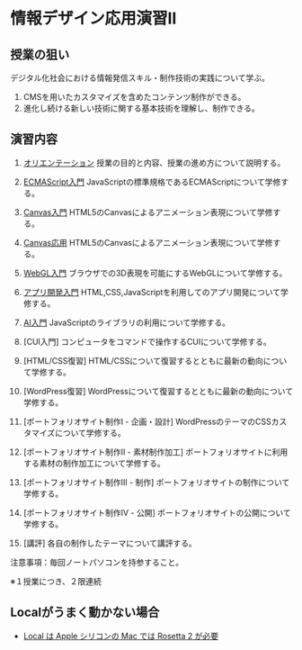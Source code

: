 # 情報デザイン応用演習II

## 授業の狙い

デジタル化社会における情報発信スキル・制作技術の実践について学ぶ。

1. CMSを用いたカスタマイズを含めたコンテンツ制作ができる。
2. 進化し続ける新しい技術に関する基本技術を理解し、制作できる。

## 演習内容
1. [オリエンテーション](./ida_01.md)
授業の目的と内容、授業の進め方について説明する。

2. [ECMAScript入門](./ida_02.md)
JavaScriptの標準規格であるECMAScriptについて学修する。

3. [Canvas入門](./ida_03.md)
HTML5のCanvasによるアニメーション表現について学修する。

4. [Canvas応用](./ida_04.md)
HTML5のCanvasによるアニメーション表現について学修する。

5. [WebGL入門](./ida_05.md)
ブラウザでの3D表現を可能にするWebGLについて学修する。

6. [アプリ開発入門](./ida_06.md)
HTML,CSS,JavaScriptを利用してのアプリ開発について学修する。

7. [AI入門](./ida_07.md)
JavaScriptのライブラリの利用について学修する。

8. [CUI入門]
コンピュータをコマンドで操作するCUIについて学修する。

9.  [HTML/CSS復習]
HTML/CSSについて復習するとともに最新の動向について学修する。

10.  [WordPress復習]
WordPressについて復習するとともに最新の動向について学修する。

11.  [ポートフォリオサイト制作I - 企画・設計]
WordPressのテーマのCSSカスタマイズについて学修する。

12.  [ポートフォリオサイト制作II - 素材制作加工]
ポートフォリオサイトに利用する素材の制作加工について学修する。

13.  [ポートフォリオサイト制作III - 制作]
ポートフォリオサイトの制作について学修する。

14.  [ポートフォリオサイト制作IV - 公開]
ポートフォリオサイトの公開について学修する。

15.  [講評]
各自の制作したテーマについて講評する。

<!--
## 最終課題 ヒント
-  [最終課題 ヒント](./ida_kadai_hint.md)

もっと楽したい人は、14回目のページ参照
-->

<!--
1.   [WordPress ---スターターテーマ---]
WordPressのテーマ作成の雛形となるスターターテーマについて学修する。
-->
<!--(変更) CSSでレイアウト-->
<!--
1.   [WordPress ---CSSカスタマイズ---]
WordPressのテーマのCSSカスタマイズについて学修する。
-->
<!--(変更)Wordpress復習+α-->

<!--
1.    [WordPress ---PHPカスタマイズ---]
WordPressのテーマのPHPカスタマイズについて学修する。
-->
<!--(変更 )Wordpress CSS,PHPカスタマイズ-->

<!--
1.   [WordPressオリジナルテーマ制作I]<!-- (変更 Wordpressによるポートフォリオサイトの制作I)-->
<!--
2.   [WordPressオリジナルテーマ制作II] -->
<!--(変更 Wordpressによるポートフォリオサイトの制作II)
WordPressのオリジナルテーマを制作する。-->

<!--
1.   [講評]
各自の制作したテーマについて講評する。
-->
注意事項：毎回ノートパソコンを持参すること。


※１授業につき、２限連続

## Localがうまく動かない場合
- [Local は Apple シリコンの Mac では Rosetta 2 が必要](../../App/Local/index.md)